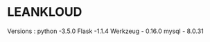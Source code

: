 # LEANKLOUD
Versions :
    python -3.5.0
    Flask  -1.1.4
    Werkzeug - 0.16.0
    mysql  - 8.0.31

